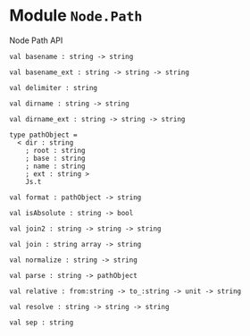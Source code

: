 
# Module `Node.Path`

Node Path API

```
val basename : string -> string
```
```
val basename_ext : string -> string -> string
```
```
val delimiter : string
```
```
val dirname : string -> string
```
```
val dirname_ext : string -> string -> string
```
```
type pathObject =
  < dir : string
    ; root : string
    ; base : string
    ; name : string
    ; ext : string >
    Js.t
```
```
val format : pathObject -> string
```
```
val isAbsolute : string -> bool
```
```
val join2 : string -> string -> string
```
```
val join : string array -> string
```
```
val normalize : string -> string
```
```
val parse : string -> pathObject
```
```
val relative : from:string -> to_:string -> unit -> string
```
```
val resolve : string -> string -> string
```
```
val sep : string
```
